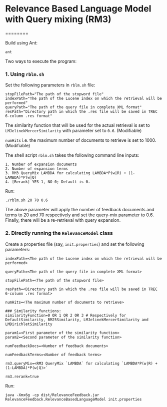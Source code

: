 # Relevance Based Language Model with Query mixing (RM3)
========

Build using Ant:

```
ant
```

Two ways to execute the program:

### 1. Using `rblm.sh`

Set the following parameters in `rblm.sh` file:

```
stopFilePath="The path of the stopword file"
indexPath="The path of the Lucene index on which the retrieval will be performed"
queryPath="The path of the query file in complete XML format"
resPath="Directory path in which the .res file will be saved in TREC 6-column .res format"
```

The similarity function that will be used for the actual retrieval is set to `LMJelinekMercerSimilarity` with parameter set to `0.6`. (Modifiable)

`numHits` i.e. the maximum number of documents to retrieve is set to 1000. (Modifiable)

The shell script `rblm.sh` takes the following command line inputs:
```
1. Number of expansion documents
2. Number of expansion terms
3. RM3 QueryMix LAMBDA for calculating LAMBDA*P(w|R) + (1-LAMBDA)*P(w|Q)
4. [Rerank] YES-1, NO-0; Default is 0.
```
Run:
```
./rblm.sh 20 70 0.6 
```

The above parameter will apply the number of feedback documents and terms to 20 and 70 respectively and set the query-mix parameter to 0.6.
Finally, there will be a re-retrieval with query expansion.

### 2. Directly running the `RelevanceModel` class

Create a properties file (say, `init.properties`) and set the following parameters:

```
indexPath=<The path of the Lucene index on which the retrieval will be performed>

queryPath=<The path of the query file in complete XML format>

stopFilePath=<The path of the stopword file>

resPath=<Directory path in which the .res file will be saved in TREC 6-column .res format>

numHits=<The maximum number of documents to retrieve>

### Similarity functions:
similarityFunction=0 OR 1 OR 2 OR 3 # Respectively for DefaultSimilarity, BM25Similarity, LMJelinekMercerSimilarity and LMDirichletSimilarity

param1=<First parameter of the similarity function>
param2=<Second parameter of the similarity function>

numFeedbackDocs=<Number of feedback documents>

numFeedbackTerms=<Number of feedback terms>

rm3.queryMix=<RM3 QueryMix `LAMBDA` for calculating `LAMBDA*P(w|R) + (1-LAMBDA)*P(w|Q)>`

rm3.rerank=true

```
Run:
```
java -Xmx6g -cp dist/RelevanceFeedback.jar RelevanceFeedback.RelevanceBasedLanguageModel init.properties
```
